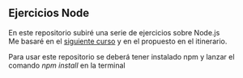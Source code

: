 ## Ejercicios Node

En este repositorio subiré una serie de ejercicios sobre Node.js  
Me basaré en el [siguiente curso](https://www.youtube.com/playlist?list=PLPl81lqbj-4IEnmCXEJeEXPepr8gWtsl6) y en el propuesto en el itinerario.  

Para usar este repositorio se deberá tener instalado npm y lanzar el comando _npm install_ en la terminal
